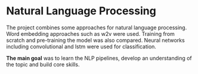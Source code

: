 # Natural Language Processing
The project combines some approaches for natural language processing. Word embedding approaches such as w2v were used. Training from scratch and pre-training the model was also compared. Neural networks including convolutional and lstm were used for classification.

**The main goal** was to learn the NLP pipelines, develop an understanding of the topic and build core skills.
